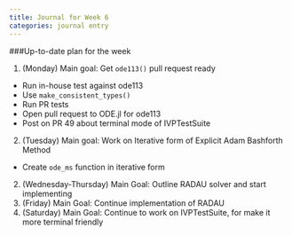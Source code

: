 ```yaml
---
title: Journal for Week 6
categories: journal entry
---
```


###Up-to-date plan for the week
1. (Monday) Main goal: Get `ode113()` pull request ready
  + Run in-house test against ode113
  + Use `make_consistent_types()`
  + Run PR tests
  + Open pull request to ODE.jl for ode113
  + Post on PR 49 about terminal mode of IVPTestSuite
2. (Tuesday) Main goal: Work on Iterative form of Explicit Adam Bashforth Method
  + Create `ode_ms` function in iterative form
2. (Wednesday-Thursday) Main Goal: Outline RADAU solver and start implementing
3. (Friday) Main Goal: Continue implementation of RADAU
4. (Saturday) Main Goal: Continue to work on IVPTestSuite, for make it more terminal friendly


